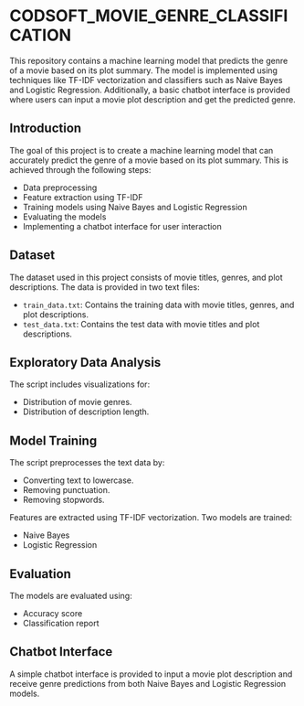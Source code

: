 # CODSOFT_MOVIE_GENRE_CLASSIFICATION
This repository contains a machine learning model that predicts the genre of a movie based on its plot summary. The model is implemented using techniques like TF-IDF vectorization and classifiers such as Naive Bayes and Logistic Regression. Additionally, a basic chatbot interface is provided where users can input a movie plot description and get the predicted genre.

## Introduction

The goal of this project is to create a machine learning model that can accurately predict the genre of a movie based on its plot summary. This is achieved through the following steps:
- Data preprocessing
- Feature extraction using TF-IDF
- Training models using Naive Bayes and Logistic Regression
- Evaluating the models
- Implementing a chatbot interface for user interaction
  
## Dataset

The dataset used in this project consists of movie titles, genres, and plot descriptions. The data is provided in two text files:
- `train_data.txt`: Contains the training data with movie titles, genres, and plot descriptions.
- `test_data.txt`: Contains the test data with movie titles and plot descriptions.

## Exploratory Data Analysis

The script includes visualizations for:
- Distribution of movie genres.
- Distribution of description length.

## Model Training

The script preprocesses the text data by:
- Converting text to lowercase.
- Removing punctuation.
- Removing stopwords.

Features are extracted using TF-IDF vectorization. Two models are trained:
- Naive Bayes
- Logistic Regression

## Evaluation

The models are evaluated using:
- Accuracy score
- Classification report

## Chatbot Interface

A simple chatbot interface is provided to input a movie plot description and receive genre predictions from both Naive Bayes and Logistic Regression models.


